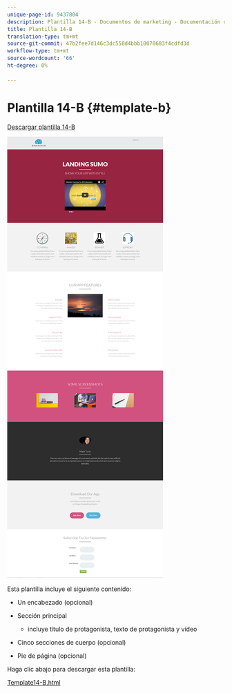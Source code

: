 ```yaml
---
unique-page-id: 9437804
description: Plantilla 14-B - Documentos de marketing - Documentación del producto
title: Plantilla 14-B
translation-type: tm+mt
source-git-commit: 47b2fee7d146c3dc558d4bbb10070683f4cdfd3d
workflow-type: tm+mt
source-wordcount: '66'
ht-degree: 0%

---
```



# Plantilla 14-B {#template-b}

[Descargar plantilla 14-B](http://docs.marketo.com/download/attachments/9437804/template-14b.html?version=1&amp;modificationdate=1438980216000&amp;api=v2)

![](assets/image2015-8-11-15-3a42-3a35.png)

Esta plantilla incluye el siguiente contenido:

* Un encabezado (opcional)
* Sección principal

   * incluye título de protagonista, texto de protagonista y vídeo

* Cinco secciones de cuerpo (opcional)
* Pie de página (opcional)

Haga clic abajo para descargar esta plantilla:

[Template14-B.html](http://docs.marketo.com/download/attachments/9437804/template-14b.html?version=1&amp;modificationdate=1438980216000&amp;api=v2)
